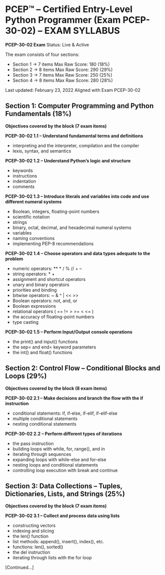 # PCEP™ – Certified Entry-Level Python Programmer (Exam PCEP-30-02) – EXAM SYLLABUS

**PCEP-30-02 Exam**
Status: Live & Active

The exam consists of four sections:

- Section 1 → 7 items Max Raw Score: 180 (18%)
- Section 2 → 8 items Max Raw Score: 290 (29%)
- Section 3 → 7 items Max Raw Score: 250 (25%)
- Section 4 → 8 items Max Raw Score: 280 (28%)

Last updated: February 23, 2022
Aligned with Exam PCEP-30-02

## Section 1: Computer Programming and Python Fundamentals (18%)

**Objectives covered by the block (7 exam items)**

**PCEP-30-02 1.1 – Understand fundamental terms and definitions**
- interpreting and the interpreter, compilation and the compiler
- lexis, syntax, and semantics

**PCEP-30-02 1.2 – Understand Python’s logic and structure**
- keywords
- instructions
- indentation
- comments

**PCEP-30-02 1.3 – Introduce literals and variables into code and use different numeral systems**
- Boolean, integers, floating-point numbers
- scientific notation
- strings
- binary, octal, decimal, and hexadecimal numeral systems
- variables
- naming conventions
- implementing PEP-8 recommendations

**PCEP-30-02 1.4 – Choose operators and data types adequate to the problem**
- numeric operators: ** * / % // + –
- string operators: * +
- assignment and shortcut operators
- unary and binary operators
- priorities and binding
- bitwise operators: ~ & ^ | << >>
- Boolean operators: not, and, or
- Boolean expressions
- relational operators ( == != > >= < <= )
- the accuracy of floating-point numbers
- type casting

**PCEP-30-02 1.5 – Perform Input/Output console operations**
- the print() and input() functions
- the sep= and end= keyword parameters
- the int() and float() functions

## Section 2: Control Flow – Conditional Blocks and Loops (29%)

**Objectives covered by the block (8 exam items)**

**PCEP-30-02 2.1 – Make decisions and branch the flow with the if instruction**
- conditional statements: if, if-else, if-elif, if-elif-else
- multiple conditional statements
- nesting conditional statements

**PCEP-30-02 2.2 – Perform different types of iterations**
- the pass instruction
- building loops with while, for, range(), and in
- iterating through sequences
- expanding loops with while-else and for-else
- nesting loops and conditional statements
- controlling loop execution with break and continue

## Section 3: Data Collections – Tuples, Dictionaries, Lists, and Strings (25%)

**Objectives covered by the block (7 exam items)**

**PCEP-30-02 3.1 – Collect and process data using lists**
- constructing vectors
- indexing and slicing
- the len() function
- list methods: append(), insert(), index(), etc.
- functions: len(), sorted()
- the del instruction
- iterating through lists with the for loop

[Continued...]
